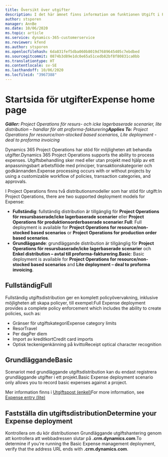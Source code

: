 ```yaml
---
title: Översikt över utgifter
description: I det här ämnet finns information om funktionen Utgift i Project Operations.
author: stsporen
manager: AnnBe
ms.date: 10/06/2020
ms.topic: article
ms.service: dynamics-365-customerservice
ms.reviewer: kfend
ms.author: stsporen
ms.openlocfilehash: 6da831fef5dba060b8019d7689645405c7ebdbed
ms.sourcegitcommit: 0874b3d89e1dc0e65a51cedb82bf8f80831ca0bb
ms.translationtype: HT
ms.contentlocale: sv-SE
ms.lasthandoff: 10/06/2020
ms.locfileid: "3967388"
---
```

# <a name="expense-home-page"></a><span data-ttu-id="e4d01-103">Startsida för utgifter</span><span class="sxs-lookup"><span data-stu-id="e4d01-103">Expense home page</span></span>

<span data-ttu-id="e4d01-104">_**Gäller:** Project Operations för resurs- och icke lagerbaserade scenarier, lite distribution – handlar för att proforma-fakturering_</span><span class="sxs-lookup"><span data-stu-id="e4d01-104">_**Applies To:** Project Operations for resource/non-stocked based scenarios, Lite deployment - deal to proforma invoicing_</span></span>


<span data-ttu-id="e4d01-105">Dynamics 365 Project Operations har stöd för möjligheten att behandla utgifter.</span><span class="sxs-lookup"><span data-stu-id="e4d01-105">Dynamics 365 Project Operations supports the ability to process expenses.</span></span> <span data-ttu-id="e4d01-106">Utgiftsbehandling sker med eller utan projekt med hjälp av ett anpassningsbart arbetsflöde med principer, transaktionskategorier och godkännanden.</span><span class="sxs-lookup"><span data-stu-id="e4d01-106">Expense processing occurs with or without projects by using a customizable workflow of policies, transaction categories, and approvals.</span></span>

<span data-ttu-id="e4d01-107">I Project Operations finns två distributionsmodeller som har stöd för utgift:</span><span class="sxs-lookup"><span data-stu-id="e4d01-107">In Project Operations, there are two supported deployment models for Expense:</span></span> 

- <span data-ttu-id="e4d01-108">**Fullständig**: fullständig distribution är tillgänglig för **Project Operations för resursbaserade/icke lagerbaserade scenarier** eller **Project Operations för produktionsorderbaserade scenarier**.</span><span class="sxs-lookup"><span data-stu-id="e4d01-108">**Full**: Full deployment is available for **Project Operations for resource/non-stocked based scenarios** or **Project Operations for production order based scenarios**.</span></span>
- <span data-ttu-id="e4d01-109">**Grundläggande**: grundläggande distribution är tillgänglig för **Project Operations för resursbaserade/icke lagerbaserade scenarier** och **Enkel distribution – avtal till proforma-fakturering**.</span><span class="sxs-lookup"><span data-stu-id="e4d01-109">**Basic**: Basic deployment is available for **Project Operations for resource/non-stocked based scenarios** and **Lite deployment – deal to proforma invoicing**.</span></span>

## <a name="full"></a><span data-ttu-id="e4d01-110">Fullständig</span><span class="sxs-lookup"><span data-stu-id="e4d01-110">Full</span></span> 
<span data-ttu-id="e4d01-111">Fullständig utgiftsdistribution ger en komplett policyövervakning, inklusive möjligheten att skapa policyer, till exempel:</span><span class="sxs-lookup"><span data-stu-id="e4d01-111">Full Expense deployment provides a complete policy enforcement which includes the ability to create policies, such as:</span></span>

  - <span data-ttu-id="e4d01-112">Gränser för utgiftskategori</span><span class="sxs-lookup"><span data-stu-id="e4d01-112">Expense category limits</span></span>
  - <span data-ttu-id="e4d01-113">Resor</span><span class="sxs-lookup"><span data-stu-id="e4d01-113">Travel</span></span>
  - <span data-ttu-id="e4d01-114">Per dag</span><span class="sxs-lookup"><span data-stu-id="e4d01-114">Per diem</span></span>
  - <span data-ttu-id="e4d01-115">Import av kreditkort</span><span class="sxs-lookup"><span data-stu-id="e4d01-115">Credit card imports</span></span>
  - <span data-ttu-id="e4d01-116">Optisk teckenigenkänning på kvitto</span><span class="sxs-lookup"><span data-stu-id="e4d01-116">Receipt optical character recognition</span></span>

## <a name="basic"></a><span data-ttu-id="e4d01-117">Grundläggande</span><span class="sxs-lookup"><span data-stu-id="e4d01-117">Basic</span></span> 
<span data-ttu-id="e4d01-118">Scenariot med grundläggande utgiftsdistribution kan du endast registrera grundläggande utgifter i ett projekt.</span><span class="sxs-lookup"><span data-stu-id="e4d01-118">Basic Expense deployment scenario only allows you to record basic expenses against a project.</span></span> 

<span data-ttu-id="e4d01-119">Mer information finns i [Utgiftspost (enkel)](basic-expense.md)</span><span class="sxs-lookup"><span data-stu-id="e4d01-119">For more information, see [Expense entry (lite)](basic-expense.md)</span></span>

## <a name="determine-your-expense-deployment"></a><span data-ttu-id="e4d01-120">Fastställa din utgiftsdistribution</span><span class="sxs-lookup"><span data-stu-id="e4d01-120">Determine your Expense deployment</span></span>
<span data-ttu-id="e4d01-121">Kontrollera om du kör distributionen Grundläggande utgiftshantering genom att kontrollera att webbadressen slutar på **.crm.dynamics.com**.</span><span class="sxs-lookup"><span data-stu-id="e4d01-121">To determine if you're running the Basic Expense management deployment, verify that the address URL ends with **.crm.dynamics.com**.</span></span> 
